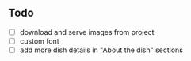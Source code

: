 Todo
---
- [ ] download and serve images from project
- [ ] custom font
- [ ] add more dish details in "About the dish" sections
